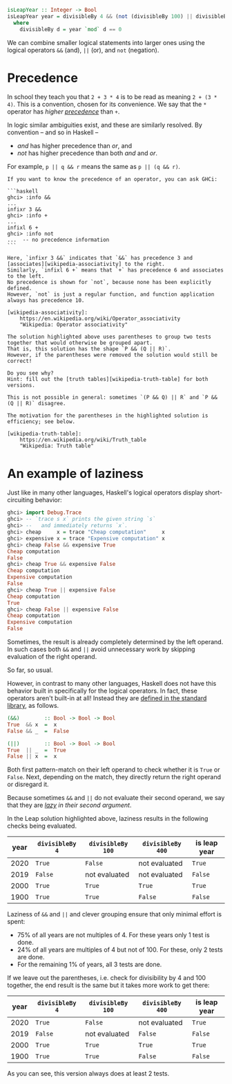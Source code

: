 ```haskell
isLeapYear :: Integer -> Bool
isLeapYear year = divisibleBy 4 && (not (divisibleBy 100) || divisibleBy 400)
  where
    divisibleBy d = year `mod` d == 0
```

We can combine smaller logical statements into larger ones using the logical operators `&&` (and), `||` (or), and `not` (negation).


# Precedence

In school they teach you that `2 + 3 * 4` is to be read as meaning `2 + (3 * 4)`.
This is a convention, chosen for its convenience.
We say that the `*` operator has _higher [precedence][wikipedia-precedence]_ than `+`.

In logic similar ambiguities exist, and these are similarly resolved.
By convention &ndash; and so in Haskell &ndash;

- _and_ has higher precedence than _or_, and
- _not_ has higher precedence than both _and_ and _or_.

For example, `p || q && r` means the same as `p || (q && r)`.

~~~~exercism/note
If you want to know the precedence of an operator, you can ask GHCi:

```haskell
ghci> :info &&
...
infixr 3 &&
ghci> :info +
...
infixl 6 +
ghci> :info not
...  -- no precedence information
```

Here, `infixr 3 &&` indicates that `&&` has precedence 3 and [associates][wikipedia-associativity] to the right.
Similarly, `infixl 6 +` means that `+` has precedence 6 and associates to the left.
No precedence is shown for `not`, because none has been explicitly defined.
However, `not` is just a regular function, and function application always has precedence 10.

[wikipedia-associativity]:
    https://en.wikipedia.org/wiki/Operator_associativity
    "Wikipedia: Operator associativity"
~~~~

~~~~exercism/note
The solution highlighted above uses parentheses to group two tests together that would otherwise be grouped apart.
That is, this solution has the shape `P && (Q || R)`.
However, if the parentheses were removed the solution would still be correct!

Do you see why?
Hint: fill out the [truth tables][wikipedia-truth-table] for both versions.

This is not possible in general: sometimes `(P && Q) || R` and `P && (Q || R)` disagree.

The motivation for the parentheses in the highlighted solution is efficiency; see below.

[wikipedia-truth-table]:
    https://en.wikipedia.org/wiki/Truth_table
    "Wikipedia: Truth table"
~~~~


# An example of laziness


Just like in many other languages, Haskell's logical operators display short-circuiting behavior:

```haskell
ghci> import Debug.Trace
ghci> -- `trace s x` prints the given string `s`
ghci> --   and immediately returns `x`.
ghci> cheap     x = trace "Cheap computation"     x
ghci> expensive x = trace "Expensive computation" x
ghci> cheap False && expensive True
Cheap computation
False
ghci> cheap True && expensive False
Cheap computation
Expensive computation
False
ghci> cheap True || expensive False
Cheap computation
True
ghci> cheap False || expensive False
Cheap computation
Expensive computation
False
```

Sometimes, the result is already completely determined by the left operand.
In such cases both `&&` and `||` avoid unnecessary work by skipping evaluation of the right operand.

So far, so usual.

However, in contrast to many other languages, Haskell does not have this behavior built in specifically for the logical operators.
In fact, these operators aren't built-in at all!
Instead they are [defined in the standard library][operators-source-code], as follows.

```haskell
(&&)        :: Bool -> Bool -> Bool
True  && x  =  x
False && _  =  False

(||)        :: Bool -> Bool -> Bool
True  || _  =  True
False || x  =  x
```

Both first pattern-match on their left operand to check whether it is `True` or `False`.
Next, depending on the match, they directly return the right operand or disregard it.

Because sometimes `&&` and `||` do not evaluate their second operand, we say that they are _[lazy][wikipedia-non-strict-evaluation] in their second argument_.

In the Leap solution highlighted above, laziness results in the following checks being evaluated.

| year | `divisibleBy 4` | `divisibleBy 100` | `divisibleBy 400` | is leap year |
| ---- | --------------- | ----------------- | ----------------- | ------------ |
| 2020 | `True`          | `False`           | not evaluated     | `True`       |
| 2019 | `False`         | not evaluated     | not evaluated     | `False`      |
| 2000 | `True`          | `True`            | `True`            | `True`       |
| 1900 | `True`          | `True`            | `False`           | `False`      |

Laziness of `&&` and `||` and clever grouping ensure that only minimal effort is spent:

- 75% of all years are not multiples of 4.
  For these years only 1 test is done.
- 24% of all years are multiples of 4 but not of 100.
  For these, only 2 tests are done.
- For the remaining 1% of years, all 3 tests are done.

If we leave out the parentheses, i.e. check for divisibility by 4 and 100 together, the end result is the same but it takes more work to get there:

| year | `divisibleBy 4` | `divisibleBy 100` | `divisibleBy 400` | is leap year |
| ---- | --------------- | ----------------- | ----------------- | ------------ |
| 2020 | `True`          | `False`           | not evaluated     | `True`       |
| 2019 | `False`         | not evaluated     | `False`           | `False`      |
| 2000 | `True`          | `True`            | `True`            | `True`       |
| 1900 | `True`          | `True`            | `False`           | `False`      |

As you can see, this version always does at least 2 tests.


[operators-source-code]:
    https://hackage.haskell.org/package/ghc-prim-0.9.0/docs/src/GHC.Classes.html#line-509
    "source code of the logical operators"
[wikipedia-non-strict-evaluation]:
    https://en.wikipedia.org/wiki/Evaluation_strategy#Non-strict_evaluation
    "Wikipedia: Non-strict evaluation"
[wikipedia-precedence]:
    https://en.wikipedia.org/wiki/Order_of_operations
    "Wikipedia: Order of operations"
